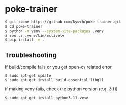 # poke-trainer


```sh
$ git clone https://github.com/kywch/poke-trainer.git
$ cd poke-trainer
$ python -m venv --system-site-packages .venv
$ source .venv/bin/activate
$ pip install -e .
```

## Troubleshooting

If build/compile fails or you get open-cv related error
```
$ sudo apt-get update
$ sudo apt-get install build-essential libgl1
```

If making venv fails, check the python version (e.g, 3.11)
```
$ sudo apt-get install python3.11-venv
```